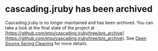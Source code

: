 # cascading.jruby has been archived

Cascading.jruby is no longer maintained and has been archived. You can take a look at the
final state of the project at [https://github.com/etsy/cascading.jruby/tree/pre_archive](https://github.com/etsy/cascading.jruby/tree/pre_archive).
See [Open Source Spring Cleaning](https://codeascraft.com/2015/07/09/open-source-spring-cleaning/)
for more details.
